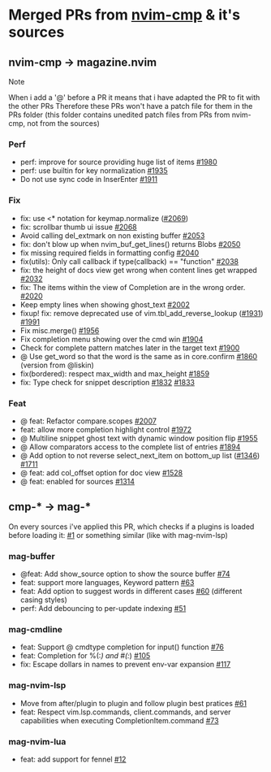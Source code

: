 # Merged PRs from [nvim-cmp](https://github.com/hrsh7th/nvim-cmp) & it's sources

## nvim-cmp -> magazine.nvim

> [!NOTE]
> When i add a '@' before a PR it means that i have adapted the PR to fit with the other PRs
> Therefore these PRs won't have a patch file for them in the PRs folder (this folder contains unedited patch files from PRs from nvim-cmp, not from the sources)

### Perf

- perf: improve for source providing huge list of items [#1980](https://github.com/hrsh7th/nvim-cmp/pull/1980)
- perf: use builtin for key normalization [#1935](https://github.com/hrsh7th/nvim-cmp/pull/1935)
- Do not use sync code in InserEnter [#1911](https://github.com/hrsh7th/nvim-cmp/pull/1911)

### Fix

- fix: use \<\* notation for keymap.normalize ([#2069](https://github.com/hrsh7th/nvim-cmp/pull/2069))
- fix: scrollbar thumb ui issue [#2068](https://github.com/hrsh7th/nvim-cmp/pull/2068)
- Avoid calling del_extmark on non existing buffer [#2053](https://github.com/hrsh7th/nvim-cmp/pull/2053)
- fix: don't blow up when nvim_buf_get_lines() returns Blobs [#2050](https://github.com/hrsh7th/nvim-cmp/pull/2050)
- fix missing required fields in formatting config [#2040](https://github.com/hrsh7th/nvim-cmp/pull/2040)
- fix(utils): Only call callback if type(callback) == "function" [#2038](https://github.com/hrsh7th/nvim-cmp/pull/2038)
- fix: the height of docs view get wrong when content lines get wrapped [#2032](https://github.com/hrsh7th/nvim-cmp/pull/2032)
- fix: The items within the view of Completion are in the wrong order. [#2020](https://github.com/hrsh7th/nvim-cmp/pull/2020)
- Keep empty lines when showing ghost_text [#2002](https://github.com/hrsh7th/nvim-cmp/pull/2002)
- fixup! fix: remove deprecated use of vim.tbl_add_reverse_lookup ([#1931](https://github.com/hrsh7th/nvim-cmp/pull/1931)) [#1991](https://github.com/hrsh7th/nvim-cmp/pull/1991)
- Fix misc.merge() [#1956](https://github.com/hrsh7th/nvim-cmp/pull/1956)
- Fix completion menu showing over the cmd win [#1904](https://github.com/hrsh7th/nvim-cmp/pull/1904)
- Check for complete pattern matches later in the target text [#1900](https://github.com/hrsh7th/nvim-cmp/pull/1900)
- @ Use get_word so that the word is the same as in core.confirm [#1860](https://github.com/hrsh7th/nvim-cmp/pull/1860) (version from @liskin)
- fix(bordered): respect max_width and max_height [#1859](https://github.com/hrsh7th/nvim-cmp/pull/1859)
- fix: Type check for snippet description [#1832](https://github.com/hrsh7th/nvim-cmp/pull/1832) [#1833](https://github.com/hrsh7th/nvim-cmp/pull/1833)

### Feat

- @ feat: Refactor compare.scopes [#2007](https://github.com/hrsh7th/nvim-cmp/pull/2007)
- feat: allow more completion highlight control [#1972](https://github.com/hrsh7th/nvim-cmp/pull/1972)
- @ Multiline snippet ghost text with dynamic window position flip [#1955](https://github.com/hrsh7th/nvim-cmp/pull/1955)
- @ Allow comparators access to the complete list of entries [#1894](https://github.com/hrsh7th/nvim-cmp/pull/1894)
- @ Add option to not reverse select_next_item on bottom_up list ([#1346](https://github.com/hrsh7th/nvim-cmp/pull/1346)) [#1711](https://github.com/hrsh7th/nvim-cmp/pull/1711)
- @ feat: add col_offset option for doc view [#1528](https://github.com/hrsh7th/nvim-cmp/pull/1528)
- @ feat: enabled for sources [#1314](https://github.com/hrsh7th/nvim-cmp/pull/1314)

## cmp-* -> mag-*

On every sources i've applied this PR, which checks if a plugins is loaded before loading it: [#1](https://github.com/iguanacucumber/mag-buffer/pull/1) or something similar (like with mag-nvim-lsp)

### mag-buffer

- @feat: Add show_source option to show the source buffer [#74](https://github.com/hrsh7th/cmp-buffer/pull/74)
- feat: support more languages, Keyword pattern [#63](https://github.com/hrsh7th/cmp-buffer/pull/63)
- feat: Add option to suggest words in different cases [#60](https://github.com/hrsh7th/cmp-buffer/pull/60) (different casing styles)
- perf: Add debouncing to per-update indexing [#51](https://github.com/hrsh7th/cmp-buffer/pull/51)

### mag-cmdline

- feat: Support @ cmdtype completion for input() function [#76](https://github.com/hrsh7th/cmp-cmdline/pull/76)
- feat: Completion for %(:*) and #(:*) [#105](https://github.com/hrsh7th/cmp-cmdline/pull/105)
- fix: Escape dollars in names to prevent env-var expansion [#117](https://github.com/hrsh7th/cmp-cmdline/pull/117)

### mag-nvim-lsp

- Move from after/plugin to plugin and follow plugin best pratices [#61](https://github.com/hrsh7th/cmp-nvim-lsp/pull/61)
- feat: Respect vim.lsp.commands, client.commands, and server capabilities when executing CompletionItem.command [#73](https://github.com/hrsh7th/cmp-nvim-lsp/pull/73)

### mag-nvim-lua

- feat: add support for fennel [#12](https://github.com/hrsh7th/cmp-nvim-lua/pull/12)
